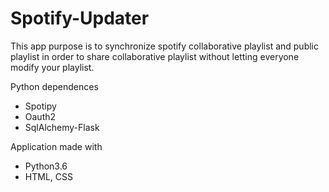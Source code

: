 # Spotify-Updater

 This app purpose is to synchronize spotify collaborative playlist and public playlist in order to share collaborative playlist without letting everyone modify your playlist.

Python dependences
- Spotipy
- Oauth2
- SqlAlchemy-Flask

Application made with
- Python3.6
- HTML, CSS